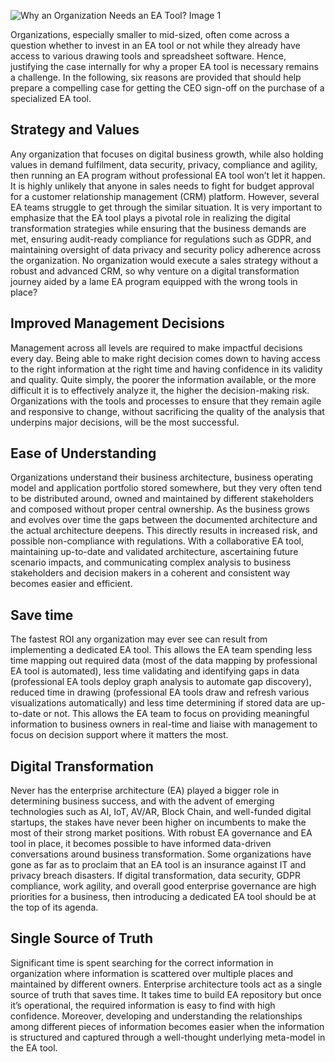 ![Why an Organization Needs an EA Tool? Image 1](/Assets/blogImages/blog4Img1.png)

Organizations, especially smaller to mid-sized, often come across a question whether to invest in an EA tool or not while they already have access to various drawing tools and spreadsheet software. Hence, justifying the case internally for why a proper EA tool is necessary remains a challenge. In the following, six reasons are provided that should help prepare a compelling case for getting the CEO sign-off on the purchase of a specialized EA tool.

## Strategy and Values

Any organization that focuses on digital business growth, while also holding values in demand fulfilment, data security, privacy, compliance and agility, then running an EA program without professional EA tool won’t let it happen. It is highly unlikely that anyone in sales needs to fight for budget approval for a customer relationship management (CRM) platform. However, several EA teams struggle to get through the similar situation. It is very important to emphasize that the EA tool plays a pivotal role in realizing the digital transformation strategies while ensuring that the business demands are met, ensuring audit-ready compliance for regulations such as GDPR, and maintaining oversight of data privacy and security policy adherence across the organization. No organization would execute a sales strategy without a robust and advanced CRM, so why venture on a digital transformation journey aided by a lame EA program equipped with the wrong tools in place?

## Improved Management Decisions

Management across all levels are required to make impactful decisions every day. Being able to make right decision comes down to having access to the right information at the right time and having confidence in its validity and quality. Quite simply, the poorer the information available, or the more difficult it is to effectively analyze it, the higher the decision-making risk. Organizations with the tools and processes to ensure that they remain agile and responsive to change, without sacrificing the quality of the analysis that underpins major decisions, will be the most successful.

## Ease of Understanding

Organizations understand their business architecture, business operating model and application portfolio stored somewhere, but they very often tend to be distributed around, owned and maintained by different stakeholders and composed without proper central ownership. As the business grows and evolves over time the gaps between the documented architecture and the actual architecture deepens. This directly results in increased risk, and possible non-compliance with regulations. With a collaborative EA tool, maintaining up-to-date and validated architecture, ascertaining future scenario impacts, and communicating complex analysis to business stakeholders and decision makers in a coherent and consistent way becomes easier and efficient.

## Save time

The fastest ROI any organization may ever see can result from implementing a dedicated EA tool. This allows the EA team spending less time mapping out required data (most of the data mapping by professional EA tool is automated), less time validating and identifying gaps in data (professional EA tools deploy graph analysis to automate gap discovery), reduced time in drawing (professional EA tools draw and refresh various visualizations automatically) and less time determining if stored data are up-to-date or not. This allows the EA team to focus on providing meaningful information to business owners in real-time and liaise with management to focus on decision support where it matters the most.

## Digital Transformation

Never has the enterprise architecture (EA) played a bigger role in determining business success, and with the advent of emerging technologies such as AI, IoT, AV/AR, Block Chain, and well-funded digital startups, the stakes have never been higher on incumbents to make the most of their strong market positions. With robust EA governance and EA tool in place, it becomes possible to have informed data-driven conversations around business transformation. Some organizations have gone as far as to proclaim that an EA tool is an insurance against IT and privacy breach disasters. If digital transformation, data security, GDPR compliance, work agility, and overall good enterprise governance are high priorities for a business, then introducing a dedicated EA tool should be at the top of its agenda.

## Single Source of Truth

Significant time is spent searching for the correct information in organization where information is scattered over multiple places and maintained by different owners. Enterprise architecture tools act as a single source of truth that saves time. It takes time to build EA repository but once it’s operational, the required information is easy to find with high confidence. Moreover, developing and understanding the relationships among different pieces of information becomes easier when the information is structured and captured through a well-thought underlying meta-model in the EA tool.